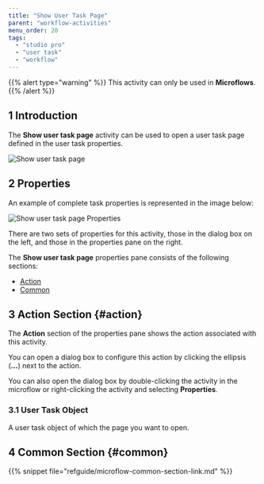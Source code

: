 ```yaml
---
title: "Show User Task Page"
parent: "workflow-activities"
menu_order: 20
tags:
  - "studio pro"
  - "user task"
  - "workflow"
---
```


{{% alert type="warning" %}}
This activity can only be used in **Microflows**.
{{% /alert %}}

## 1 Introduction

The **Show user task page** activity can be used to open a user task page defined in the user task properties.

![Show user task page](attachments/open-user-task/open-task-page.jpg)

## 2 Properties

An example of complete task properties is represented in the image below:

![Show user task page Properties](attachments/open-workflow-page/open-workflow-page-properties.jpg)

There are two sets of properties for this activity, those in the dialog box on the left, and those in the properties pane on the right.

The **Show user task page** properties pane consists of the following sections:

* [Action](#action)
* [Common](#common)

## 3 Action Section {#action}

The **Action** section of the properties pane shows the action associated with this activity.

You can open a dialog box to configure this action by clicking the ellipsis (**…**) next to the action.

You can also open the dialog box by double-clicking the activity in the microflow or right-clicking the activity and selecting **Properties**.

### 3.1 User Task Object

A user task object of which the page you want to open.

## 4 Common Section {#common}

{{% snippet file="refguide/microflow-common-section-link.md" %}}